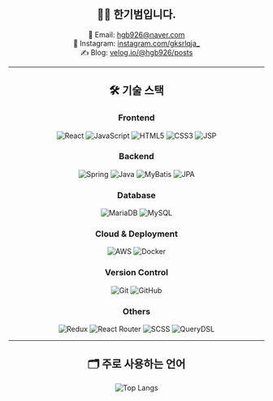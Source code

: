 <head>
  <link rel="stylesheet" href="https://cdnjs.cloudflare.com/ajax/libs/font-awesome/5.15.3/css/all.min.css">
</head>
<div align="center">


## 👨‍💻 한기범입니다.
📧 Email: hgb926@naver.com  
📸 Instagram: [instagram.com/gksrlqja_](http://instagram.com/gksrlqja_)  
✍️ Blog: [velog.io/@hgb926/posts](https://velog.io/@hgb926/posts)

---

## 🛠 기술 스택
### Frontend
![React](https://img.shields.io/badge/react-61DAFB?style=for-the-badge&logo=react&logoColor=black)
![JavaScript](https://img.shields.io/badge/javascript-F7DF1E?style=for-the-badge&logo=javascript&logoColor=black)
![HTML5](https://img.shields.io/badge/html5-E34F26?style=for-the-badge&logo=html5&logoColor=white)
![CSS3](https://img.shields.io/badge/css3-1572B6?style=for-the-badge&logo=css3&logoColor=white)
![JSP](https://img.shields.io/badge/jsp-323330?style=for-the-badge&logo=java&logoColor=white)

### Backend
![Spring](https://img.shields.io/badge/spring-6DB33F?style=for-the-badge&logo=spring&logoColor=white)
![Java](https://img.shields.io/badge/java-007396?style=for-the-badge&logo=java&logoColor=white)
![MyBatis](https://img.shields.io/badge/mybatis-07405E?style=for-the-badge&logo=oracle&logoColor=white)
![JPA](https://img.shields.io/badge/jpa-59666C?style=for-the-badge&logo=hibernate&logoColor=white)

### Database
![MariaDB](https://img.shields.io/badge/mariadb-003545?style=for-the-badge&logo=mariadb&logoColor=white)
![MySQL](https://img.shields.io/badge/mysql-4479A1?style=for-the-badge&logo=mysql&logoColor=white)

### Cloud & Deployment
![AWS](https://img.shields.io/badge/aws-232F3E?style=for-the-badge&logo=amazon-aws&logoColor=white)
![Docker](https://img.shields.io/badge/docker-2496ED?style=for-the-badge&logo=docker&logoColor=white)

### Version Control
![Git](https://img.shields.io/badge/git-F05033?style=for-the-badge&logo=git&logoColor=white)
![GitHub](https://img.shields.io/badge/github-181717?style=for-the-badge&logo=github&logoColor=white)

### Others
![Redux](https://img.shields.io/badge/redux-764ABC?style=for-the-badge&logo=redux&logoColor=white)
![React Router](https://img.shields.io/badge/react_router-CA4245?style=for-the-badge&logo=react-router&logoColor=white)
![SCSS](https://img.shields.io/badge/scss-CC6699?style=for-the-badge&logo=sass&logoColor=white)
![QueryDSL](https://img.shields.io/badge/querydsl-0769AD?style=for-the-badge&logo=java&logoColor=white)

---

## 🗂️ 주로 사용하는 언어
![Top Langs](https://github-readme-stats.vercel.app/api/top-langs/?username=hgb926&layout=compact&theme=dark)

</div>
